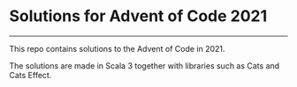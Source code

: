 # Solutions for Advent of Code 2021 
---

This repo contains solutions to the Advent of Code in 2021.

The solutions are made in Scala 3 together with libraries such as Cats and Cats Effect.

